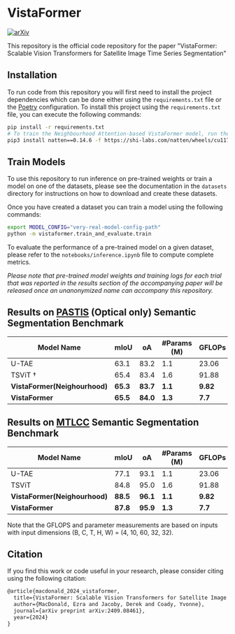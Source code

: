 # VistaFormer

[![arXiv](https://img.shields.io/badge/arXiv-Paper-<COLOR>.svg)](https://arxiv.org/abs/2409.08461)

This repository is the official code repository for the paper "VistaFormer: Scalable Vision Transformers for Satellite Image Time Series Segmentation"

## Installation

To run code from this repository you will first need to install the project dependencies which can be done either using the `requirements.txt` file or the [Poetry](https://python-poetry.org/) configuration. To install this project using the `requirements.txt` file, you can execute the following commands:

```bash
pip install -r requirements.txt
# To train the Neighbourhood Attention-based VistaFormer model, run the following
pip3 install natten==0.14.6 -f https://shi-labs.com/natten/wheels/cu117/torch1.13/index.html
```

## Train Models

To use this repository to run inference on pre-trained weights or train a model on one of the datasets, please see the documentation in the `datasets` directory for instructions on how to download and create these datasets.

Once you have created a dataset you can train a model using the following commands:

```bash
export MODEL_CONFIG="very-real-model-config-path"
python -m vistaformer.train_and_evaluate.train
```

To evaluate the performance of a pre-trained model on a given dataset, please refer to the `notebooks/inference.ipynb` file to compute complete metrics.

*Please note that pre-trained model weights and training logs for each trial that was reported in the results section of the accompanying paper will be released once an unanonymized name can accompany this repository.*

## Results on [PASTIS](https://github.com/VSainteuf/pastis-benchmark) (Optical only) Semantic Segmentation Benchmark

| Model Name                    | mIoU     | oA       | #Params (M)  | GFLOPs   |
| ----------------------------- |--------- |--------- | ------------ | -------- |
| U-TAE                         | 63.1     | 83.2     | 1.1          | 23.06    |
| TSViT †                       | 65.4     | 83.4     | 1.6          | 91.88    |
| **VistaFormer(Neighourhood)** | **65.3** | **83.7** | **1.1**      | **9.82** |
| **VistaFormer**               | **65.5** | **84.0** | **1.3**      | **7.7**  |

## Results on [MTLCC](https://github.com/TUM-LMF/MTLCC) Semantic Segmentation Benchmark

| Model Name                    | mIoU     | oA       | #Params (M)  | GFLOPs   |
| ----------------------------- |--------- |--------- | ------------ | -------- |
| U-TAE                         | 77.1     | 93.1     | 1.1          | 23.06    |
| TSViT                         | 84.8     | 95.0     | 1.6          | 91.88    |
| **VistaFormer(Neighourhood)** | **88.5** | **96.1** | **1.1**      | **9.82** |
| **VistaFormer**               | **87.8** | **95.9** | **1.3**      | **7.7**  |

Note that the GFLOPS and parameter measurements are based on inputs with input dimensions (B, C, T, H, W) = (4, 10, 60, 32, 32).

## Citation

If you find this work or code useful in your research, please consider citing using the following citation:

```tex
@article{macdonald_2024_vistaformer,
  title={VistaFormer: Scalable Vision Transformers for Satellite Image Time Series Segmentation},
  author={MacDonald, Ezra and Jacoby, Derek and Coady, Yvonne},
  journal={arXiv preprint arXiv:2409.08461},
  year={2024}
}
```
